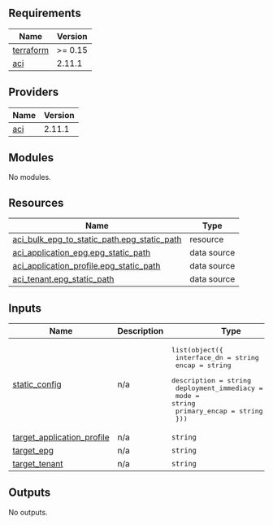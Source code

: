 <!-- BEGIN_TF_DOCS -->
## Requirements

| Name | Version |
|------|---------|
| <a name="requirement_terraform"></a> [terraform](#requirement\_terraform) | >= 0.15 |
| <a name="requirement_aci"></a> [aci](#requirement\_aci) | 2.11.1 |

## Providers

| Name | Version |
|------|---------|
| <a name="provider_aci"></a> [aci](#provider\_aci) | 2.11.1 |

## Modules

No modules.

## Resources

| Name | Type |
|------|------|
| [aci_bulk_epg_to_static_path.epg_static_path](https://registry.terraform.io/providers/ciscodevnet/aci/2.11.1/docs/resources/bulk_epg_to_static_path) | resource |
| [aci_application_epg.epg_static_path](https://registry.terraform.io/providers/ciscodevnet/aci/2.11.1/docs/data-sources/application_epg) | data source |
| [aci_application_profile.epg_static_path](https://registry.terraform.io/providers/ciscodevnet/aci/2.11.1/docs/data-sources/application_profile) | data source |
| [aci_tenant.epg_static_path](https://registry.terraform.io/providers/ciscodevnet/aci/2.11.1/docs/data-sources/tenant) | data source |

## Inputs

| Name | Description | Type | Default | Required |
|------|-------------|------|---------|:--------:|
| <a name="input_static_config"></a> [static\_config](#input\_static\_config) | n/a | <pre>list(object({<br>    interface_dn         = string<br>    encap                = string<br>    description          = string<br>    deployment_immediacy = string<br>    mode                 = string<br>    primary_encap        = string<br>  }))</pre> | n/a | yes |
| <a name="input_target_application_profile"></a> [target\_application\_profile](#input\_target\_application\_profile) | n/a | `string` | n/a | yes |
| <a name="input_target_epg"></a> [target\_epg](#input\_target\_epg) | n/a | `string` | n/a | yes |
| <a name="input_target_tenant"></a> [target\_tenant](#input\_target\_tenant) | n/a | `string` | n/a | yes |

## Outputs

No outputs.
<!-- END_TF_DOCS -->